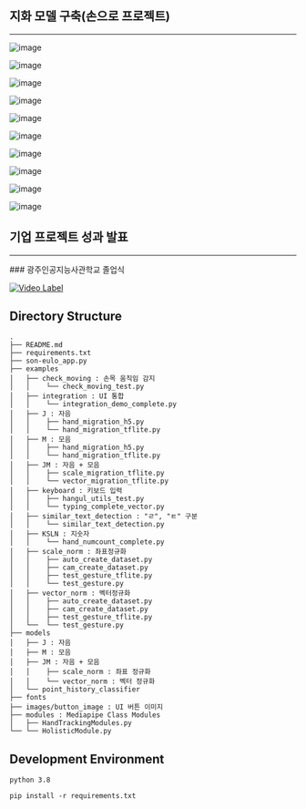 ## 지화 모델 구축(손으로 프로젝트)
<hr>

![image](https://user-images.githubusercontent.com/82289435/176120587-b2924946-a77e-4471-ae1b-ef0edb0ccad0.png)

![image](https://user-images.githubusercontent.com/82289435/176120671-98cd1bad-7812-468c-88ef-b824577d5138.png)

![image](https://user-images.githubusercontent.com/82289435/176120825-a44314c7-7008-4a64-a1af-91bfb520ccdb.png)

![image](https://user-images.githubusercontent.com/82289435/176120902-07187ce2-6c67-46b1-ad79-d11ea592839e.png)

![image](https://user-images.githubusercontent.com/82289435/176120995-b74ca2ca-917d-4c35-b35a-5e7e9c228916.png)

![image](https://user-images.githubusercontent.com/82289435/176121065-c6cc1424-26bf-44c3-9a04-49e3f6105a5c.png)

![image](https://user-images.githubusercontent.com/82289435/176121125-ca637ed3-f9d2-45a8-a19e-82dc919cc354.png)

![image](https://user-images.githubusercontent.com/82289435/176121223-9e91ae62-5950-4b38-b29e-316e57a9411f.png)

![image](https://user-images.githubusercontent.com/82289435/176121293-fa209fd0-9aba-4be4-b060-7b9da53c5be3.png)

![image](https://user-images.githubusercontent.com/82289435/176121358-bb01a9e2-0788-47ea-acb0-928b9ab75328.png)

## 기업 프로젝트 성과 발표
<hr>
### 광주인공지능사관학교 졸업식

[![Video Label](https://user-images.githubusercontent.com/82289435/176122132-5350eab2-2edd-4ac0-80c2-0581d7ba9228.png)](https://www.youtube.com/watch?v=vyCmKMl3398&t=5975s)


## Directory Structure

```
.
├── README.md
├── requirements.txt 
├── son-eulo_app.py 
├── examples
│   ├── check_moving : 손목 움직임 감지
│   │    └── check_moving_test.py
│   ├── integration : UI 통합
│   │    └── integration_demo_complete.py
│   ├── J : 자음
│   │    ├── hand_migration_h5.py
│   │    └── hand_migration_tflite.py
│   ├── M : 모음
│   │    ├── hand_migration_h5.py
│   │    └── hand_migration_tflite.py
│   ├── JM : 자음 + 모음
│   │    ├── scale_migration_tflite.py
│   │    └── vector_migration_tflite.py
│   ├── keyboard : 키보드 입력
│   │    ├── hangul_utils_test.py
│   │    └── typing_complete_vector.py
│   ├── similar_text_detection : "ㄹ", "ㅌ" 구분
│   │    └── similar_text_detection.py
│   ├── KSLN : 지숫자
│   │    └── hand_numcount_complete.py
│   ├── scale_norm : 좌표정규화
│   │    ├── auto_create_dataset.py
│   │    ├── cam_create_dataset.py
│   │    ├── test_gesture_tflite.py
│   │    └── test_gesture.py
│   ├── vector_norm : 벡터정규화
│   │    ├── auto_create_dataset.py
│   │    ├── cam_create_dataset.py
│   │    ├── test_gesture_tflite.py
│   └──  └── test_gesture.py
├── models
│   ├── J : 자음 
│   ├── M : 모음
│   ├── JM : 자음 + 모음
│   │    ├── scale_norm : 좌표 정규화
│   │    └── vector_norm : 벡터 정규화
│   └── point_history_classifier
├── fonts
├── images/button_image : UI 버튼 이미지
├── modules : Mediapipe Class Modules
│   ├── HandTrackingModules.py
└── └── HolisticModule.py
```

## Development Environment
```
python 3.8
```

```
pip install -r requirements.txt
```
